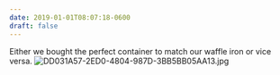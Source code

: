 ```yaml
---
date: 2019-01-01T08:07:18-0600
draft: false
---
```


Either we bought the perfect container to match our waffle iron or vice versa. ![DD031A57-2ED0-4804-987D-3BB5BB05AA13.jpg](http://ianwhitney.micro.blog/uploads/2019/abd10d8f6a.jpg)

